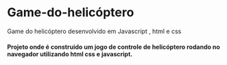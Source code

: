 # Game-do-helicóptero
Game do helicóptero desenvolvido em Javascript , html e css

#### Projeto onde é construido um jogo de controle de helicóptero rodando no navegador utilizando html css e javascript.
